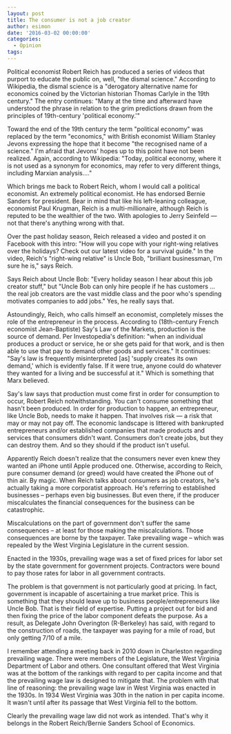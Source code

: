 ```yaml
---
layout: post
title: The consumer is not a job creator
author: esimon
date: '2016-03-02 00:00:00'
categories:
  - Opinion
tags:
---
```

Political economist Robert Reich has produced a series of videos that purport to educate the public on, well, "the dismal science." According to Wikipedia, the dismal science is a "derogatory alternative name for economics coined by the Victorian historian Thomas Carlyle in the 19th century." The entry continues: "Many at the time and afterward have understood the phrase in relation to the grim predictions drawn from the principles of 19th-century 'political economy.'"

Toward the end of the 19th century the term "political economy" was replaced by the term "economics," with British economist William Stanley Jevons expressing the hope that it become "the recognised name of a science." I'm afraid that Jevons' hopes up to this point have not been realized. Again, according to Wikipedia: "Today, political economy, where it is not used as a synonym for economics, may refer to very different things, including Marxian analysis...."

Which brings me back to Robert Reich, whom I would call a political economist. An extremely political economist. He has endorsed Bernie Sanders for president. Bear in mind that like his left-leaning colleague, economist Paul Krugman, Reich is a multi-millionaire, although Reich is reputed to be the wealthier of the two. With apologies to Jerry Seinfeld — not that there's anything wrong with that.

Over the past holiday season, Reich released a video and posted it on Facebook with this intro: "How will you cope with your right-wing relatives over the holidays? Check out our latest video for a survival guide." In the video, Reich's "right-wing relative" is Uncle Bob, "brilliant businessman, I'm sure he is," says Reich.

Says Reich about Uncle Bob: "Every holiday season I hear about this job creator stuff," but "Uncle Bob can only hire people if he has customers ... the real job creators are the vast middle class and the poor who's spending motivates companies to add jobs." Yes, he really says that.

Astoundingly, Reich, who calls himself an economist, completely misses the role of the entrepreneur in the process. According to (18th-century French economist Jean-Baptiste) Say's Law of the Markets, production is the source of demand. Per Investopedia's definition: "when an individual produces a product or service, he or she gets paid for that work, and is then able to use that pay to demand other goods and services." It continues: "Say's law is frequently misinterpreted [as] 'supply creates its own demand,' which is evidently false. If it were true, anyone could do whatever they wanted for a living and be successful at it." Which is something that Marx believed.

Say's law says that production must come first in order for consumption to occur, Robert Reich notwithstanding. You can't consume something that hasn't been produced. In order for production to happen, an entrepreneur, like Uncle Bob, needs to make it happen. That involves risk — a risk that may or may not pay off. The economic landscape is littered with bankrupted entrepreneurs and/or established companies that made products and services that consumers didn't want. Consumers don't create jobs, but they can destroy them. And so they should if the product isn't useful.

Apparently Reich doesn't realize that the consumers never even knew they wanted an iPhone until Apple produced one. Otherwise, according to Reich, pure consumer demand (or greed) would have created the iPhone out of thin air. By magic. When Reich talks about consumers as job creators, he's actually taking a more corporatist approach. He's referring to established businesses – perhaps even big businesses. But even there, if the producer miscalculates the financial consequences for the business can be catastrophic.

Miscalculations on the part of government don't suffer the same consequences – at least for those making the miscalculations. Those consequences are borne by the taxpayer. Take prevailing wage – which was repealed by the West Virginia Legislature in the current session.

Enacted in the 1930s, prevailing wage was a set of fixed prices for labor set by the state government for government projects. Contractors were bound to pay those rates for labor in all government contracts.

The problem is that government is not particularly good at pricing. In fact, government is incapable of ascertaining a true market price. This is something that they should leave up to business people/entrepreneurs like Uncle Bob. That is their field of expertise.  Putting a project out for bid and then fixing the price of the labor component defeats the purpose. As a result, as Delegate John Overington (R-Berkeley) has said, with regard to the construction of roads, the taxpayer was paying for a mile of road, but only getting 7/10 of a mile.

I remember attending a meeting back in 2010 down in Charleston regarding prevailing wage. There were members of the Legislature, the West Virginia Department of Labor and others. One consultant offered that West Virginia was at the bottom of the rankings with regard to per capita income and that the prevailing wage law is designed to mitigate that. The problem with that line of reasoning: the prevailing wage law in West Virginia was enacted in the 1930s. In 1934 West Virginia was 30th in the nation in per capita income. It wasn't until after its passage that West Virginia fell to the bottom.

Clearly the prevailing wage law did not work as intended. That's why it belongs in the Robert Reich/Bernie Sanders School of Economics.
        
